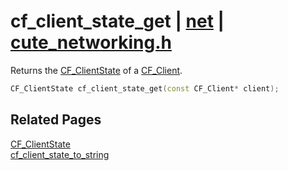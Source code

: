 # cf_client_state_get | [net](https://github.com/RandyGaul/cute_framework/blob/master/docs/net_readme.md) | [cute_networking.h](https://github.com/RandyGaul/cute_framework/blob/master/include/cute_networking.h)

Returns the [CF_ClientState](https://github.com/RandyGaul/cute_framework/blob/master/docs/net/cf_clientstate.md) of a [CF_Client](https://github.com/RandyGaul/cute_framework/blob/master/docs/net/cf_client.md).

```cpp
CF_ClientState cf_client_state_get(const CF_Client* client);
```

## Related Pages

[CF_ClientState](https://github.com/RandyGaul/cute_framework/blob/master/docs/net/cf_clientstate.md)  
[cf_client_state_to_string](https://github.com/RandyGaul/cute_framework/blob/master/docs/net/cf_client_state_to_string.md)  
